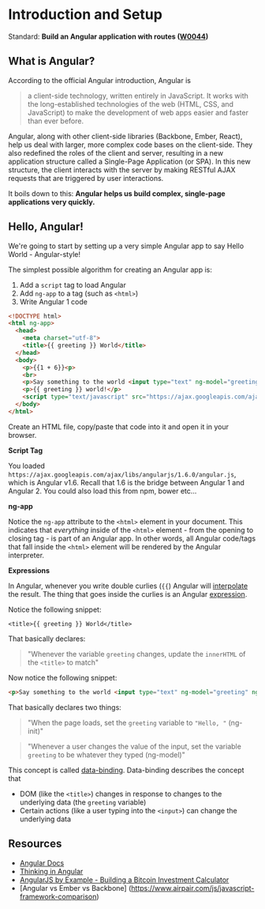 # Introduction and Setup

Standard: **Build an Angular application with routes (<a href="#">W0044</a>)**

## What is Angular?

According to the official Angular introduction, Angular is

> a client-side technology, written entirely in JavaScript. It works with the long-established technologies of the web (HTML, CSS, and JavaScript) to make the development of web apps easier and faster than ever before.

Angular, along with other client-side libraries (Backbone, Ember, React), help us deal with larger, more complex code bases on the client-side. They also redefined the roles of the client and server, resulting in a new application structure called a Single-Page Application (or SPA). In this new structure, the client interacts with the server by making RESTful AJAX requests that are triggered by user interactions.

It boils down to this: **Angular helps us build complex, single-page applications very quickly.**

## Hello, Angular!

We're going to start by setting up a very simple Angular app to say Hello World - Angular-style!

The simplest possible algorithm for creating an Angular app is:

1. Add a `script` tag to load Angular
1. Add `ng-app` to a tag (such as `<html>`)
1. Write Angular 1 code

```html
<!DOCTYPE html>
<html ng-app>
  <head>
    <meta charset="utf-8">
    <title>{{ greeting }} World</title>
  </head>
  <body>
    <p>{{1 + 6}}<p>
    <br>
    <p>Say something to the world <input type="text" ng-model="greeting" ng-init="greeting='Hello, '"></p>
    <p>{{ greeting }} world!</p>
    <script type="text/javascript" src="https://ajax.googleapis.com/ajax/libs/angularjs/1.6.0/angular.js"></script>
  </body>
</html>
```

Create an HTML file, copy/paste that code into it and open it in your browser.

**Script Tag**

You loaded `https://ajax.googleapis.com/ajax/libs/angularjs/1.6.0/angular.js`, which is Angular v1.6.  Recall that 1.6 is the bridge between Angular 1 and Angular 2.  You could also load this from npm, bower etc...

**ng-app**

Notice the `ng-app` attribute to the `<html>` element in your document. This indicates that *everything* inside of the `<html>` element - from the opening to closing tag - is part of an Angular app. In other words, all Angular code/tags that fall inside the `<html>` element will be rendered by the Angular interpreter.

**Expressions**

In Angular, whenever you write double curlies (`{{`) Angular will [interpolate](https://docs.angularjs.org/guide/interpolation) the result.  The thing that goes inside the curlies is an Angular [expression](https://docs.angularjs.org/guide/expression).

Notice the following snippet:

```
<title>{{ greeting }} World</title>
```

That basically declares:

> "Whenever the variable `greeting` changes, update the `innerHTML` of the `<title>` to match"

Now notice the following snippet:

```html
<p>Say something to the world <input type="text" ng-model="greeting" ng-init="greeting='Hello, '"></p>
```

That basically declares two things:

> "When the page loads, set the `greeting` variable to `"Hello, "` (ng-init)"

> "Whenever a user changes the value of the input, set the variable `greeting` to be whatever they typed (ng-model)"

This concept is called [data-binding](https://docs.angularjs.org/guide/databinding).  Data-binding describes the concept that

- DOM (like the `<title>`) changes in response to changes to the underlying data (the `greeting` variable)
- Certain actions (like a user typing into the `<input>`) can change the underlying data

## Resources

- [Angular Docs](https://docs.angularjs.org/api)
- [Thinking in Angular](http://stackoverflow.com/questions/14994391/thinking-in-angularjs-if-i-have-a-jquery-background/15012542#15012542)
- [AngularJS by Example - Building a Bitcoin Investment Calculator](https://github.com/mjhea0/thinkful-angular)
- [Angular vs Ember vs Backbone] (https://www.airpair.com/js/javascript-framework-comparison)
